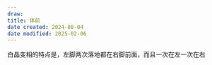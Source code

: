 ```yaml
---
draw:
title: 体前
date created: 2024-08-04
date modified: 2025-02-06
---
```


白晶变相的特点是，左脚两次落地都在右脚前面，而且一次在左一次在右
